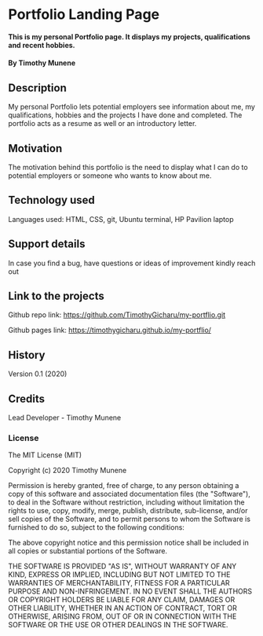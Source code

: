 # Portfolio Landing Page
#### This is my personal Portfolio page. It displays my projects, qualifications and recent hobbies.
#### By Timothy Munene
## Description
My personal Portfolio lets potential employers see information about me,
my qualifications, hobbies and the projects I have done and completed.
The portfolio acts as a resume as well or an introductory letter.
## Motivation
The motivation behind this portfolio is the need to display what I can do
to potential employers or someone who wants to know about me.
## Technology used
Languages used:
  HTML, CSS, git, Ubuntu terminal, HP Pavilion laptop
## Support details
In case you find a bug, have questions or ideas of improvement kindly reach out
## Link to the projects
Github repo link: https://github.com/TimothyGicharu/my-portflio.git

Github pages link: https://timothygicharu.github.io/my-portflio/
## History
Version 0.1 (2020)
## Credits
Lead Developer - Timothy Munene
### License
The MIT License (MIT)

Copyright (c) 2020 Timothy Munene

Permission is hereby granted, free of charge, to any person obtaining a copy of this software and associated documentation files (the "Software"), to deal in the Software without restriction, including without limitation the rights to use, copy, modify, merge, publish, distribute, sub-license, and/or sell copies of the Software, and to permit persons to whom the Software is furnished to do so, subject to the following conditions:

The above copyright notice and this permission notice shall be included in all copies or substantial portions of the Software.

THE SOFTWARE IS PROVIDED "AS IS", WITHOUT WARRANTY OF ANY KIND, EXPRESS OR IMPLIED, INCLUDING BUT NOT LIMITED TO THE WARRANTIES OF MERCHANTABILITY, FITNESS FOR A PARTICULAR PURPOSE AND NON-INFRINGEMENT. IN NO EVENT SHALL THE AUTHORS OR COPYRIGHT HOLDERS BE LIABLE FOR ANY CLAIM, DAMAGES OR OTHER LIABILITY, WHETHER IN AN ACTION OF CONTRACT, TORT OR OTHERWISE, ARISING FROM, OUT OF OR IN CONNECTION WITH THE SOFTWARE OR THE USE OR OTHER DEALINGS IN THE SOFTWARE.
